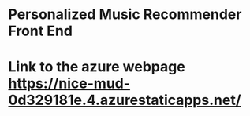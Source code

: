 # Personalized Music Recommender Front End

# Link to the azure webpage https://nice-mud-0d329181e.4.azurestaticapps.net/
